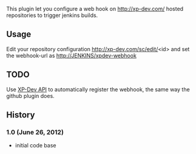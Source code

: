 This plugin let you configure a web hook on <http://xp-dev.com/> hosted
repositories to trigger jenkins builds.

## Usage

Edit your repository configuration <http://xp-dev.com/sc/edit/>\<id\>
and set the webhook-url as
[http://JENKINS/xpdev-webhook](http://jenkins/xpdev-webhook)

## TODO

Use [XP-Dev API](http://docs.xp-dev.com/api/) to automatically register
the webhook, the same way the github plugin does.

## History

### 1.0 (June 26, 2012)

-   initial code base
